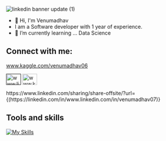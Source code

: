 ![linkedin banner update (1)](https://github.com/user-attachments/assets/495b5a20-6352-41a5-90b6-e1a5aa731929)

- 👋 Hi, I'm Venumadhav
-  I am a Software developer with 1 year of experience.
- 🌱 I’m currently learning ... Data Science



## Connect with me:
www.kaggle.com/venumadhav06
<p align="left">
<a href="" target="blank"><img align="center" src="https://raw.githubusercontent.com/rahuldkjain/github-profile-readme-generator/master/src/images/icons/Social/linked-in-alt.svg" alt="www.linkedin.com/in/venumadhav07" height="30" width="40" /></a>
  <a href="https://www.kaggle.com/venumadhav06" target="blank"><img align="center" src="https://raw.githubusercontent.com/rahuldkjain/github-profile-readme-generator/master/src/images/icons/Social/youtube.svg" alt="www.kaggle.com/venumadhav06" height="30" width="40" /></a>
</p>
https://www.linkedin.com/sharing/share-offsite/?url={(https://linkedin.com/in/www.linkedin.com/in/venumadhav07)}



## Tools and skills
[![My Skills](https://skillicons.dev/icons?i=python,php,html,css,js,jquery,mysql,postgresql,git,flask&perline=5)](https://skillicons.dev)


